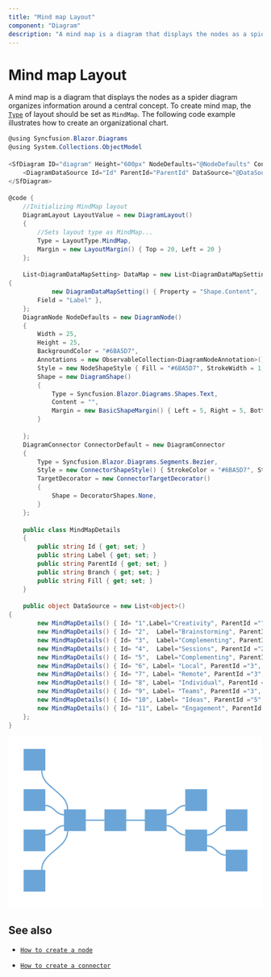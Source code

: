 ```yaml
---
title: "Mind map Layout"
component: "Diagram"
description: "A mind map is a diagram that displays the nodes as a spider diagram organizes information around a central concept."
---
```


# Mind map Layout

A mind map is a diagram that displays the nodes as a spider diagram organizes information around a central concept. To create mind map, the [`Type`](https://help.syncfusion.com/cr/blazor/Syncfusion.Blazor.Diagrams.DiagramLayout.html#Syncfusion_Blazor_Diagrams_DiagramLayout_Type) of layout should be set as `MindMap`.
The following code example illustrates how to create an organizational chart.

```csharp
@using Syncfusion.Blazor.Diagrams
@using System.Collections.ObjectModel

<SfDiagram ID="diagram" Height="600px" NodeDefaults="@NodeDefaults" ConnectorDefaults="@ConnectorDefault" Layout="@LayoutValue">
    <DiagramDataSource Id="Id" ParentId="ParentId" DataSource="@DataSource" DataMapSettings="@DataMap"></DiagramDataSource>  
</SfDiagram>

@code {
    //Initializing MindMap layout
    DiagramLayout LayoutValue = new DiagramLayout()
    {
        //Sets layout type as MindMap...
        Type = LayoutType.MindMap,
        Margin = new LayoutMargin() { Top = 20, Left = 20 }
    };

    List<DiagramDataMapSetting> DataMap = new List<DiagramDataMapSetting>()
{
            new DiagramDataMapSetting() { Property = "Shape.Content",
        Field = "Label" },
    };
    DiagramNode NodeDefaults = new DiagramNode()
    {
        Width = 25,
        Height = 25,
        BackgroundColor = "#6BA5D7",
        Annotations = new ObservableCollection<DiagramNodeAnnotation>() { new DiagramNodeAnnotation() { Id = "label1", Style = new AnnotationStyle() { Color = "black" } }, },
        Style = new NodeShapeStyle { Fill = "#6BA5D7", StrokeWidth = 1,StrokeColor = "white"},
        Shape = new DiagramShape()
        {
            Type = Syncfusion.Blazor.Diagrams.Shapes.Text,
            Content = "",
            Margin = new BasicShapeMargin() { Left = 5, Right = 5, Bottom = 5, Top = 5 }
        }

    };
    DiagramConnector ConnectorDefault = new DiagramConnector
    {
        Type = Syncfusion.Blazor.Diagrams.Segments.Bezier,
        Style = new ConnectorShapeStyle() { StrokeColor = "#6BA5D7", StrokeWidth = 2 },
        TargetDecorator = new ConnectorTargetDecorator()
        {
            Shape = DecoratorShapes.None,
        }
    };

    public class MindMapDetails
    {
        public string Id { get; set; }
        public string Label { get; set; }
        public string ParentId { get; set; }
        public string Branch { get; set; }
        public string Fill { get; set; }
    }

    public object DataSource = new List<object>()
{
        new MindMapDetails() { Id= "1",Label="Creativity", ParentId ="", Branch = "Root"},
        new MindMapDetails() { Id= "2",  Label="Brainstorming", ParentId ="1", Branch = "Right" },
        new MindMapDetails() { Id= "3",  Label="Complementing", ParentId ="1", Branch = "Left" },
        new MindMapDetails() { Id= "4",  Label="Sessions", ParentId ="2", Branch = "subRight" },
        new MindMapDetails() { Id= "5",  Label="Complementing", ParentId ="2", Branch = "subRight" },
        new MindMapDetails() { Id= "6", Label= "Local", ParentId ="3", Branch = "subRight"  },
        new MindMapDetails() { Id= "7", Label= "Remote", ParentId ="3", Branch = "subRight"  },
        new MindMapDetails() { Id= "8", Label= "Individual", ParentId ="3", Branch = "subRight" },
        new MindMapDetails() { Id= "9", Label= "Teams", ParentId ="3", Branch = "subRight" },
        new MindMapDetails() { Id= "10", Label= "Ideas", ParentId ="5", Branch = "subRight" },
        new MindMapDetails() { Id= "11", Label= "Engagement", ParentId ="5", Branch = "subRight" },
    };
}
```

![Mind Map](../images/mind_map.png)

## See also

* [`How to create a node`](../nodes/nodes)

* [`How to create a connector`](../connectors/connectors)
